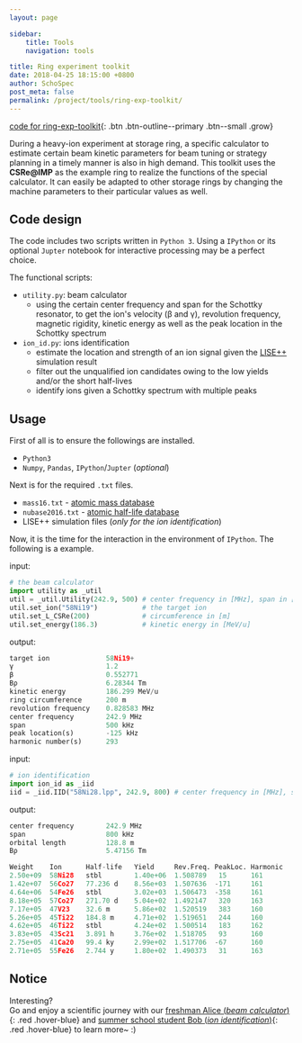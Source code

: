 ```yaml
---
layout: page

sidebar:
    title: Tools
    navigation: tools

title: Ring experiment toolkit
date: 2018-04-25 18:15:00 +0800
author: SchoSpec
post_meta: false
permalink: /project/tools/ring-exp-toolkit/
---
```


[code for ring-exp-toolkit](https://github.com/SchottkySpectroscopyIMP/ring-exp-toolkit){: .btn .btn-outline--primary .btn--small .grow}

During a heavy-ion experiment at storage ring, a specific calculator to estimate certain beam kinetic parameters for beam tuning or strategy planning in a timely manner is also in high demand. This toolkit uses the <b>CSRe@IMP</b> as the example ring to realize the functions of the special calculator. It can easily be adapted to other storage rings by changing the machine parameters to their particular values as well.

## Code design

The code includes two scripts written in `Python 3`. Using a `IPython` or its optional `Jupter` notebook for interactive processing may be a perfect choice.

The functional scripts:

* `utility.py`: beam calculator
    - using the certain center frequency and span for the Schottky resonator, to get the ion's velocity (β and γ), revolution frequency, magnetic rigidity, kinetic energy as well as the peak location in the Schottky spectrum
* `ion_id.py`: ions identification
    - estimate the location and strength of an ion signal given the [LISE++](http://lise.nscl.msu.edu/lise.html) simulation result
    - filter out the unqualified ion candidates owing to the low yields and/or the short half-lives
    - identify ions given a Schottky spectrum with multiple peaks

## Usage

First of all is to ensure the followings are installed.

* `Python3`
* `Numpy`, `Pandas`, `IPython`/`Jupter` (*optional*)

Next is for the required `.txt` files.

* `mass16.txt` - [atomic mass database](http://amdc.in2p3.fr/masstables/Ame2016/mass16.txt)
* `nubase2016.txt` - [atomic half-life database](http://amdc.in2p3.fr/nubase/nubase2016.txt) 
* LISE++ simulation files (*only for the ion identification*)

Now, it is the time for the interaction in the environment of `IPython`. The following is a example.

input:
```Python
# the beam calculator
import utility as _util
util = _util.Utility(242.9, 500) # center frequency in [MHz], span in [kHz] 
util.set_ion("58Ni19")           # the target ion
util.set_L_CSRe(200)             # circumference in [m]
util.set_energy(186.3)           # kinetic energy in [MeV/u]
```
output:
```Python
target ion              58Ni19+
γ                       1.2
β                       0.552771
Bρ                      6.28344 Tm
kinetic energy          186.299 MeV/u
ring circumference      200 m
revolution frequency    0.828583 MHz
center frequency        242.9 MHz
span                    500 kHz
peak location(s)        -125 kHz
harmonic number(s)      293
```
input:
```Python
# ion identification
import ion_id as _iid
iid = _iid.IID("58Ni28.lpp", 242.9, 800) # center frequency in [MHz], span in [kHz]
```

output:
```Python
center frequency        242.9 MHz
span                    800 kHz
orbital length          128.8 m
Bρ                      5.47156 Tm

Weight    Ion      Half-life   Yield     Rev.Freq. PeakLoc. Harmonic
2.50e+09  58Ni28   stbl        1.40e+06  1.508789   15      161
1.42e+07  56Co27   77.236 d    8.56e+03  1.507636  -171     161
4.64e+06  54Fe26   stbl        3.02e+03  1.506473  -358     161
8.18e+05  57Co27   271.70 d    5.04e+02  1.492147   320     163
7.17e+05  47V23    32.6 m      5.86e+02  1.520519   383     160
5.26e+05  45Ti22   184.8 m     4.71e+02  1.519651   244     160
4.62e+05  46Ti22   stbl        4.24e+02  1.500514   183     162
3.83e+05  43Sc21   3.891 h     3.76e+02  1.518705   93      160
2.75e+05  41Ca20   99.4 ky     2.99e+02  1.517706  -67      160
2.71e+05  55Fe26   2.744 y     1.80e+02  1.490373   31      163
```
## Notice

Interesting?<br/>
Go and enjoy a scientific journey with our [freshman Alice (*beam calculator*)](https://github.com/SchottkySpectroscopyIMP/ring-exp-toolkit/wiki/Beam-Physics-Calculator){: .red .hover-blue} and [summer school student Bob (*ion identification*)](https://github.com/SchottkySpectroscopyIMP/ring-exp-toolkit/wiki/Ion-Identification){: .red .hover-blue} to learn more~ :)

